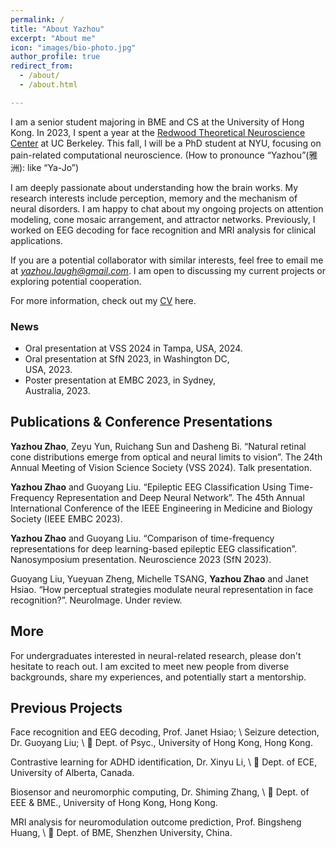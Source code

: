 ```yaml
---
permalink: /
title: "About Yazhou"
excerpt: "About me"
icon: "images/bio-photo.jpg"
author_profile: true
redirect_from: 
  - /about/
  - /about.html

---
```

I am a senior student majoring in BME and CS at the University of Hong Kong. In 2023, I spent a year at the [Redwood Theoretical Neuroscience Center](https://redwood.berkeley.edu/) at UC Berkeley. This fall, I will be a PhD student at NYU, focusing on pain-related computational neuroscience. (How to pronounce “Yazhou”(雅洲): like “Ya-Jo”)

I am deeply passionate about understanding how the brain works. My research interests include perception, memory and the mechanism of neural disorders. I am happy to chat about my ongoing projects on attention modeling, cone mosaic arrangement, and attractor networks. Previously, I worked on EEG decoding for face recognition and MRI analysis for clinical applications.

If you are a potential collaborator with similar interests, feel free to email me at *<a href="mailto: yazhou.laugh@gmail.com">yazhou.laugh@gmail.com</a>*. I am open to discussing my current projects or exploring potential cooperation.

For more information, check out my <a href="https://connecthkuhk-my.sharepoint.com/:b:/g/personal/nebula_connect_hku_hk/ERVtLaaqx59PuhcGoDaqvtIBiy-jF1Om0FUvG4w1FWIpng?e=ddWlj7" target="_blank">CV</a> here.


<div style="width: 75%; font-size: 1em;">
<h3>News</h3>
<ul>  
  <li>Oral presentation at VSS 2024 in Tampa, USA, 2024.</li>

  <li>Oral presentation at SfN 2023, in Washington DC, USA, 2023.</li>

  <li>Poster presentation at EMBC 2023, in Sydney, Australia, 2023.</li>
</ul> 
</div>  


## Publications & Conference Presentations

**Yazhou Zhao**, Zeyu Yun, Ruichang Sun and Dasheng Bi. “Natural retinal cone distributions emerge from optical and neural limits to vision”. The 24th Annual Meeting of Vision Science Society (VSS 2024). Talk presentation.

**Yazhou Zhao** and Guoyang Liu. “Epileptic EEG Classification Using Time-Frequency Representation and Deep Neural Network”. The 45th Annual International Conference of the IEEE Engineering in Medicine and Biology Society (IEEE EMBC 2023).

**Yazhou Zhao** and Guoyang Liu. “Comparison of time-frequency representations for deep learning-based epileptic EEG classification”. Nanosymposium presentation. Neuroscience 2023 (SfN 2023).

Guoyang Liu, Yueyuan Zheng, Michelle TSANG, **Yazhou Zhao** and Janet Hsiao. “How perceptual strategies modulate neural representation in face recognition?”. NeuroImage. Under review.



## More
For undergraduates interested in neural-related research, please don't hesitate to reach out. I am excited to meet new people from diverse backgrounds, share my experiences, and potentially start a mentorship.

## Previous Projects

Face recognition and EEG decoding, Prof. Janet Hsiao; \\
Seizure detection, Dr. Guoyang Liu; \\
📍 Dept. of Psyc., University of Hong Kong, Hong Kong.

Contrastive learning for ADHD identification, Dr. Xinyu Li, \\
📍 Dept. of ECE, University of Alberta, Canada.

Biosensor and neuromorphic computing, Dr. Shiming Zhang, \\
📍 Dept. of EEE & BME., University of Hong Kong, Hong Kong.

MRI analysis for neuromodulation outcome prediction, Prof. Bingsheng Huang, \\
📍 Dept. of BME, Shenzhen University, China.